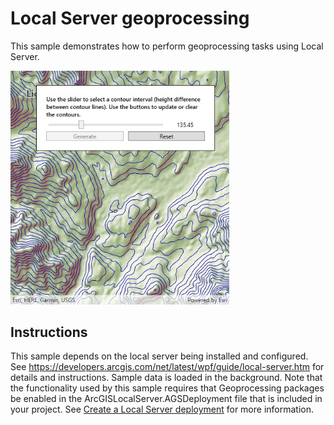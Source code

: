 # Local Server geoprocessing

This sample demonstrates how to perform geoprocessing tasks using Local Server.

<img src="LocalServerGeoprocessing.jpg" width="350"/>

## Instructions

This sample depends on the local server being installed and configured. See https://developers.arcgis.com/net/latest/wpf/guide/local-server.htm for details and instructions.
Sample data is loaded in the background.
Note that the functionality used by this sample requires that Geoprocessing packages be enabled in the ArcGISLocalServer.AGSDeployment file that is included in your project. See [Create a Local Server deployment](https://developers.arcgis.com/net/latest/wpf/guide/create-a-local-server-deployment.htm) for more information.
